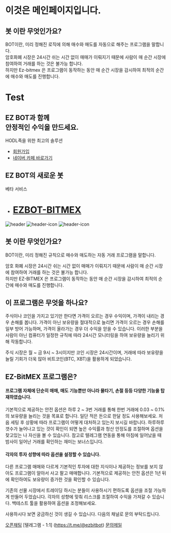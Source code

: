 
# 이것은 메인페이지입니다.

## 봇 이란 무엇인가요?

BOT이란, 미리 정해진 로직에 의해 매수와 매도를 자동으로 해주는 프로그램을 말합니다. </br>
암호화폐 시장은 24시간 쉬는 시간 없이 매매가 이뤄지기 때문에 사람이 매 순간 시장에 참여하여 거래를 하는 것은 불가능 합니다.</br>
하지만 Ez-bitmex 은 프로그램이 동작하는 동안 매 순간 시장을 감시하여 최적의 순간에 매수와 매도를 진행합니다. 


<h1>Test</h1>
<div>
<div class="container">
					<div class="banner-content">
						<div class="row align-items-center mobile-center">
							<div class="col-lg-6 col-md-12 order-lg-first ">
								<div class="header-txt">
									<h2 class="animated fadeInUp" data-animate="fadeInUp" data-delay="1.55" style="visibility: visible; animation-delay: 1.55s;"><span>EZ BOT</span>과 함께<br> 안정적인 수익을 만드세요.</h2>
									<p class="lead color-secondary animated fadeInUp" data-animate="fadeInUp" data-delay="1.65" style="visibility: visible; animation-delay: 1.65s;">HODL족을 위한 최고의 솔루션</p>
									<ul class="btns animated fadeInUp" data-animate="fadeInUp" data-delay="1.75" style="visibility: visible; animation-delay: 1.75s;">
										<li><a class="btn" href="/Account/Register">회원가입</a></li>
										<li><a href="http://cafe.naver.com/ezbot24" target="_blank" class="btn btn-secondary">네이버 카페 바로가기</a></li>
									</ul>
									<h2 class="animated fadeInUp" data-animate="fadeInUp" data-delay="1.55" style="visibility: visible; animation-delay: 1.55s;"><span>EZ BOT</span>의 새로운 봇</h2>
									<p class="lead color-secondary animated fadeInUp" data-animate="fadeInUp" data-delay="1.65" style="visibility: visible; animation-delay: 1.65s;">베타 서비스</p>
									<ul class="btns animated fadeInUp" data-animate="fadeInUp" data-delay="1.75" style="visibility: visible; animation-delay: 1.75s;">
										<li><a href="/BitMEX" target="_blank" class="btn btn-float-lg"><h1>EZBOT-BITMEX</h1></a></li>
									</ul>
								</div>
							</div><!-- .col  -->
							<div class="col-lg-6 col-md-12 order-first">
								<div class="header-image animated fadeInRight" data-animate="fadeInRight" data-delay="1.25" style="visibility: visible; animation-delay: 1.25s;">
									<img src="http://www.ezbot24.com/ico-crypto-html-v1.2.3/images/header-image-dark.png" alt="header">
									<img class="header-image-icon left-icon" src="http://www.ezbot24.com/ico-crypto-html-v1.2.3/images/header-icon-a.png" alt="header-icon">
									<img class="header-image-icon right-icon" src="http://www.ezbot24.com/ico-crypto-html-v1.2.3/images/header-icon-b.png" alt="header-icon">
								</div>
							</div><!-- .col  -->
						</div><!-- .row  -->
					</div><!-- .banner-content  -->
				</div>
<div>





## 봇 이란 무엇인가요?

BOT이란, 미리 정해진 규칙으로 매수와 매도하는 자동 거래 프로그램을 말합니다. 

암호 화폐 시장은 24시간 쉬는 시간 없이 매매가 이뤄지기 때문에 사람이 매 순간 시장에 참여하여 거래를 하는 것은 불가능 합니다.</br>
하지만 EZ-BITMEX 은 프로그램이 동작하는 동안 매 순간 시장을 감시하여 최적의 순간에 매수와 매도를 진행합니다. 

## 이 프로그램은 무엇을 하나요?


주식이나 코인을 가지고 있기만 한다면 가격이 오르는 경우 수익이며, 가격이 내리는 경우 손해를 봅니다.
가격이 아닌 보유량을 절대적으로 늘리면 가격이 오르는 경우 손해를 일부 방어 가능하며, 가격이 올라가는 경우 더 수익을 얻을 수 있습니다.  이러한 부분을 사람이 아닌 컴퓨터가 일정한 규칙에 따라 24시간 모니터링을 하여 보유량을 늘리기 위해 작동합니다. 

주식 시장은 월 ~ 금 9시 ~ 3시이지만 코인 시장은 24시간이며, 거래에 따라 보유량을 늘릴 기회가 더욱 많아 비트코인(BTC, XBT)을 활용하게 되었습니다.

## EZ-BitMEX 프로그램은?


#### 프로그램 자체에 단순히 매매, 매도 기능뿐만 아니라 물타기, 손절 등등 다양한 기능을 탑재하였습니다.

기본적으로 제공하는 안전 옵션은 하루 2 ~ 3번 거래를 통해 한번 거래에 0.03 ~ 0.1%의 보유량을 늘리는 것을 목표로 합니다. 
일단 적은 돈으로 한달 정도 사용해보세요.
처음 세팅 후 상황에 따라 프로그램이 어떻게 대처하고 있는지 보시길 바랍니다.
하루하루 갯수가 늘어나고 있는 것이 확인이 되면 높은 수익률과 청산 안정도를 조절하며 옵션을 찾고있는 나 자신을 볼 수 있습니다.
참고로 텔레그램 연동을 통해 아침에 일어났을 때 밤사이 일어난 거래를 확인하는 재미는 보너스입니다.

#### 각자의 투자 성향에 따라 옵션을 설정할 수 있습니다.

다른 프로그램 매매와 다르게 기본적인 투자에 대한 지식이나 제공하는 정보를 보지 않아도 프로그램이 알아서 사고 팔고 매매합니다. 
기본적으로 제공하는 안전 옵션은 1년 뒤에 확인하여도 보유량이 증가한 것을 확인할 수 있습니다.

기존의 선물 시장에서 트레이딩 하시는 분들이 사용하시기 편하도록 옵션을 조절 가능하게 만들어 두었습니다.
각자의 성향에 맞춰 리스크를 조절하여 수익을 가져갈 수 있습니다.
백테스트 툴을 활용하여 옵션을 조정해보세요. 

사용하시다 보면 궁금하신 것이 생길 수 있습니다.
다음의 채널로 문의 부탁드립니다.

[오픈채팅](https://open.kakao.com/o/g8WJP1Hb)
[텔레그램 - 1:1] (https://t.me/@ezbitbot) 
[문의메일](ezbitbot@gmail.com)

